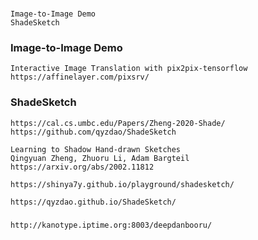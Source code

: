 #
```
Image-to-Image Demo
ShadeSketch
```

### Image-to-Image Demo
```
Interactive Image Translation with pix2pix-tensorflow
https://affinelayer.com/pixsrv/
```
### ShadeSketch
```
https://cal.cs.umbc.edu/Papers/Zheng-2020-Shade/
https://github.com/qyzdao/ShadeSketch

Learning to Shadow Hand-drawn Sketches
Qingyuan Zheng, Zhuoru Li, Adam Bargteil
https://arxiv.org/abs/2002.11812
```
```
https://shinya7y.github.io/playground/shadesketch/

https://qyzdao.github.io/ShadeSketch/
```
### 
```
http://kanotype.iptime.org:8003/deepdanbooru/

```
